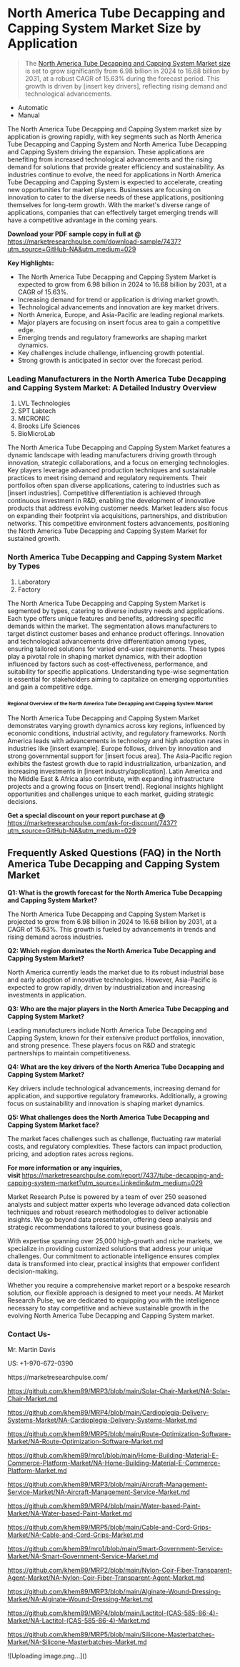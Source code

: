 <h1>North America Tube Decapping and Capping System Market&nbsp;Size by Application</h1><blockquote><p>The <a href="https://marketresearchpulse.com/download-sample/7437?utm_source=GitHub-NA&amp;utm_medium=029">North America Tube Decapping and Capping System Market size</a> is set to grow significantly from 6.98 billion in 2024 to 16.68 billion by 2031, at a robust CAGR of 15.63% during the forecast period. This growth is driven by [insert key drivers], reflecting rising demand and technological advancements.</p></blockquote><ul><li>Automatic<li> Manual</li></ul><p>The North America Tube Decapping and Capping System market size by application is growing rapidly, with key segments such as North America Tube Decapping and Capping System and North America Tube Decapping and Capping System driving the expansion. These applications are benefiting from increased technological advancements and the rising demand for solutions that provide greater efficiency and sustainability. As industries continue to evolve, the need for applications in North America Tube Decapping and Capping System is expected to accelerate, creating new opportunities for market players. Businesses are focusing on innovation to cater to the diverse needs of these applications, positioning themselves for long-term growth. With the market's diverse range of applications, companies that can effectively target emerging trends will have a competitive advantage in the coming years.</p><p><strong>Download your PDF sample copy in full at @ </strong><a href="https://marketresearchpulse.com/download-sample/7437?utm_source=GitHub-NA&amp;utm_medium=029">https://marketresearchpulse.com/download-sample/7437?utm_source=GitHub-NA&amp;utm_medium=029</a></p><p><strong>Key Highlights: </strong></p><ul><li>The North America Tube Decapping and Capping System Market is expected to grow from 6.98 billion in 2024 to 16.68 billion by 2031, at a CAGR of 15.63%.</li><li>Increasing demand for trend or application is driving market growth.</li><li>Technological advancements and innovation are key market drivers.</li><li>North America, Europe, and Asia-Pacific are leading regional markets.</li><li>Major players are focusing on insert focus area to gain a competitive edge.</li><li>Emerging trends and regulatory frameworks are shaping market dynamics.</li><li>Key challenges include challenge, influencing growth potential.</li><li>Strong growth is anticipated in sector over the forecast period.</li></ul><h3>Leading Manufacturers in the North America Tube Decapping and Capping System Market: A Detailed Industry Overview</h3><ol><li>LVL Technologies</li><li>SPT Labtech</li><li>MICRONIC</li><li>Brooks Life Sciences</li><li>BioMicroLab</li></ol><div class="flex max-w-full flex-col flex-grow"><div class="min-h-8 text-message flex w-full flex-col items-end gap-2 whitespace-normal break-words [.text-message+&amp;]:mt-5" dir="auto" data-message-author-role="assistant" data-message-id="fd8432e4-4910-450d-b182-61b7bfb0a01f" data-message-model-slug="gpt-4o"><div class="flex w-full flex-col gap-1 empty:hidden first:pt-[3px]"><div class="markdown prose w-full break-words dark:prose-invert light"><p>The North America Tube Decapping and Capping System Market features a dynamic landscape with leading manufacturers driving growth through innovation, strategic collaborations, and a focus on emerging technologies. Key players leverage advanced production techniques and sustainable practices to meet rising demand and regulatory requirements. Their portfolios often span diverse applications, catering to industries such as [insert industries]. Competitive differentiation is achieved through continuous investment in R&amp;D, enabling the development of innovative products that address evolving customer needs. Market leaders also focus on expanding their footprint via acquisitions, partnerships, and distribution networks. This competitive environment fosters advancements, positioning the North America Tube Decapping and Capping System Market for sustained growth.</p></div></div></div></div><h3>North America Tube Decapping and Capping System Market by Types</h3><ol><li>Laboratory<li> Factory</li></ol><div class="flex max-w-full flex-col flex-grow"><div class="min-h-8 text-message flex w-full flex-col items-end gap-2 whitespace-normal break-words [.text-message+&amp;]:mt-5" dir="auto" data-message-author-role="assistant" data-message-id="084470be-0bb7-4664-bddf-5156b4f41249" data-message-model-slug="gpt-4o-mini"><div class="flex w-full flex-col gap-1 empty:hidden first:pt-[3px]"><div class="markdown prose w-full break-words dark:prose-invert light"><p>The North America Tube Decapping and Capping System Market is segmented by types, catering to diverse industry needs and applications. Each type offers unique features and benefits, addressing specific demands within the market. The segmentation allows manufacturers to target distinct customer bases and enhance product offerings. Innovation and technological advancements drive differentiation among types, ensuring tailored solutions for varied end-user requirements. These types play a pivotal role in shaping market dynamics, with their adoption influenced by factors such as cost-effectiveness, performance, and suitability for specific applications. Understanding type-wise segmentation is essential for stakeholders aiming to capitalize on emerging opportunities and gain a competitive edge.</p></div></div></div></div><h3><span style="font-size: 11px;">Regional Overview of the North America Tube Decapping and Capping System Market</span></h3><div class="flex max-w-full flex-col flex-grow"><div class="min-h-8 text-message flex w-full flex-col items-end gap-2 whitespace-normal break-words [.text-message+&amp;]:mt-5" dir="auto" data-message-author-role="assistant" data-message-id="e9038762-ce64-4e30-91c9-9bd413514231" data-message-model-slug="gpt-4o-mini"><div class="flex w-full flex-col gap-1 empty:hidden first:pt-[3px]"><div class="markdown prose w-full break-words dark:prose-invert light"><p>The North America Tube Decapping and Capping System Market demonstrates varying growth dynamics across key regions, influenced by economic conditions, industrial activity, and regulatory frameworks. North America leads with advancements in technology and high adoption rates in industries like [insert example]. Europe follows, driven by innovation and strong governmental support for [insert focus area]. The Asia-Pacific region exhibits the fastest growth due to rapid industrialization, urbanization, and increasing investments in [insert industry/application]. Latin America and the Middle East &amp; Africa also contribute, with expanding infrastructure projects and a growing focus on [insert trend]. Regional insights highlight opportunities and challenges unique to each market, guiding strategic decisions.</p></div></div></div></div><p><strong>Get a special discount on your report purchase at @ </strong><a href="https://marketresearchpulse.com/ask-for-discount/7437?utm_source=GitHub-NA&amp;utm_medium=029">https://marketresearchpulse.com/ask-for-discount/7437?utm_source=GitHub-NA&amp;utm_medium=029</a></p><h2>Frequently Asked Questions (FAQ) in the North America Tube Decapping and Capping System Market</h2><p><strong>Q1: What is the growth forecast for the North America Tube Decapping and Capping System Market?</strong></p><p>The North America Tube Decapping and Capping System Market is projected to grow from 6.98 billion in 2024 to 16.68 billion by 2031, at a CAGR of 15.63%. This growth is fueled by advancements in trends and rising demand across industries.</p><p><strong>Q2: Which region dominates the North America Tube Decapping and Capping System Market?</strong></p><p>North America currently leads the market due to its robust industrial base and early adoption of innovative technologies. However, Asia-Pacific is expected to grow rapidly, driven by industrialization and increasing investments in application.</p><p><strong>Q3: Who are the major players in the North America Tube Decapping and Capping System Market?</strong></p><p>Leading manufacturers include North America Tube Decapping and Capping System, known for their extensive product portfolios, innovation, and strong presence. These players focus on R&amp;D and strategic partnerships to maintain competitiveness.</p><p><strong>Q4: What are the key drivers of the North America Tube Decapping and Capping System Market?</strong></p><p>Key drivers include technological advancements, increasing demand for application, and supportive regulatory frameworks. Additionally, a growing focus on sustainability and innovation is shaping market dynamics.</p><p><strong>Q5: What challenges does the North America Tube Decapping and Capping System Market face?</strong></p><p>The market faces challenges such as challenge, fluctuating raw material costs, and regulatory complexities. These factors can impact production, pricing, and adoption rates across regions.</p><p><strong>For more information or any inquiries, visit&nbsp;</strong><a href="https://marketresearchpulse.com/report/7437/tube-decapping-and-capping-system-market?utm_source=Linkedin&utm_medium=029">https://marketresearchpulse.com/report/7437/tube-decapping-and-capping-system-market?utm_source=Linkedin&utm_medium=029</a></p><p>Market Research Pulse is powered by a team of over 250 seasoned analysts and subject matter experts who leverage advanced data collection techniques and robust research methodologies to deliver actionable insights. We go beyond data presentation, offering deep analysis and strategic recommendations tailored to your business goals.</p><p>With expertise spanning over 25,000 high-growth and niche markets, we specialize in providing customized solutions that address your unique challenges. Our commitment to actionable intelligence ensures complex data is transformed into clear, practical insights that empower confident decision-making.</p><p>Whether you require a comprehensive market report or a bespoke research solution, our flexible approach is designed to meet your needs. At Market Research Pulse, we are dedicated to equipping you with the intelligence necessary to stay competitive and achieve sustainable growth in the evolving North America Tube Decapping and Capping System market.</p><h3><strong>Contact Us-</strong></h3><p>Mr. Martin Davis</p><p>US: +1-970-672-0390</p><p>https://marketresearchpulse.com/</p><p><a href="https://github.com/khem89/MRP3/blob/main/Solar-Chair-Market/NA-Solar-Chair-Market.md">https://github.com/khem89/MRP3/blob/main/Solar-Chair-Market/NA-Solar-Chair-Market.md</a></p><p><a href="https://github.com/khem89/MRP4/blob/main/Cardioplegia-Delivery-Systems-Market/NA-Cardioplegia-Delivery-Systems-Market.md">https://github.com/khem89/MRP4/blob/main/Cardioplegia-Delivery-Systems-Market/NA-Cardioplegia-Delivery-Systems-Market.md</a></p><p><a href="https://github.com/khem89/MRP5/blob/main/Route-Optimization-Software-Market/NA-Route-Optimization-Software-Market.md">https://github.com/khem89/MRP5/blob/main/Route-Optimization-Software-Market/NA-Route-Optimization-Software-Market.md</a></p><p><a href="https://github.com/khem89/mrp1/blob/main/Home-Building-Material-E-Commerce-Platform-Market/NA-Home-Building-Material-E-Commerce-Platform-Market.md">https://github.com/khem89/mrp1/blob/main/Home-Building-Material-E-Commerce-Platform-Market/NA-Home-Building-Material-E-Commerce-Platform-Market.md</a></p><p><a href="https://github.com/khem89/MRP3/blob/main/Aircraft-Management-Service-Market/NA-Aircraft-Management-Service-Market.md">https://github.com/khem89/MRP3/blob/main/Aircraft-Management-Service-Market/NA-Aircraft-Management-Service-Market.md</a></p><p><a href="https://github.com/khem89/MRP4/blob/main/Water-based-Paint-Market/NA-Water-based-Paint-Market.md">https://github.com/khem89/MRP4/blob/main/Water-based-Paint-Market/NA-Water-based-Paint-Market.md</a></p><p><a href="https://github.com/khem89/MRP5/blob/main/Cable-and-Cord-Grips-Market/NA-Cable-and-Cord-Grips-Market.md">https://github.com/khem89/MRP5/blob/main/Cable-and-Cord-Grips-Market/NA-Cable-and-Cord-Grips-Market.md</a></p><p><a href="https://github.com/khem89/mrp1/blob/main/Smart-Government-Service-Market/NA-Smart-Government-Service-Market.md">https://github.com/khem89/mrp1/blob/main/Smart-Government-Service-Market/NA-Smart-Government-Service-Market.md</a></p><p><a href="https://github.com/khem89/MRP2/blob/main/Nylon-Coir-Fiber-Transparent-Agent-Market/NA-Nylon-Coir-Fiber-Transparent-Agent-Market.md">https://github.com/khem89/MRP2/blob/main/Nylon-Coir-Fiber-Transparent-Agent-Market/NA-Nylon-Coir-Fiber-Transparent-Agent-Market.md</a></p><p><a href="https://github.com/khem89/MRP3/blob/main/Alginate-Wound-Dressing-Market/NA-Alginate-Wound-Dressing-Market.md">https://github.com/khem89/MRP3/blob/main/Alginate-Wound-Dressing-Market/NA-Alginate-Wound-Dressing-Market.md</a></p><p><a href="https://github.com/khem89/MRP4/blob/main/Lactitol-(CAS-585-86-4)-Market/NA-Lactitol-(CAS-585-86-4)-Market.md">https://github.com/khem89/MRP4/blob/main/Lactitol-(CAS-585-86-4)-Market/NA-Lactitol-(CAS-585-86-4)-Market.md</a></p><p><a href="https://github.com/khem89/MRP5/blob/main/Silicone-Masterbatches-Market/NA-Silicone-Masterbatches-Market.md">https://github.com/khem89/MRP5/blob/main/Silicone-Masterbatches-Market/NA-Silicone-Masterbatches-Market.md</a></p>
![Uploading image.png…]()
